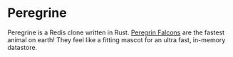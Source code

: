 # Peregrine

Peregrine is a Redis clone written in Rust. [Peregrin Falcons](https://en.wikipedia.org/wiki/Peregrine_falcon) are the fastest animal on earth! They feel like a fitting mascot for an ultra fast, in-memory datastore.

